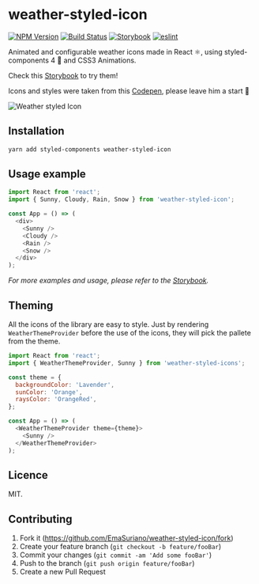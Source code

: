 # weather-styled-icon

[![NPM Version][npm-image]][npm-url]
[![Build Status][travis-image]][travis-url]
[![Storybook][storybook-image]][demo-link]
[![eslint](https://img.shields.io/badge/eslint-enabled-green.svg)](https://eslint.org/)

Animated and configurable weather icons made in React ⚛️, using styled-components 4 💅 and CSS3 Animations.

Check this [Storybook][demo-link] to try them!

Icons and styles were taken from this [Codepen](https://codepen.io/joshbader/pen/EjXgqr?q=weather&limit=all&type=type-pens), please leave him a start 🌟

![Weather styled Icon](https://user-images.githubusercontent.com/3399429/55830109-8f1a9880-5b10-11e9-8efb-9fad5d2a2a92.gif)

## Installation

```sh
yarn add styled-components weather-styled-icon
```

## Usage example

```javascript
import React from 'react';
import { Sunny, Cloudy, Rain, Snow } from 'weather-styled-icon';

const App = () => (
  <div>
    <Sunny />
    <Cloudy />
    <Rain />
    <Snow />
  </div>
);
```

_For more examples and usage, please refer to the [Storybook][demo-link]._

## Theming

All the icons of the library are easy to style. Just by rendering `WeatherThemeProvider` before the use of the icons, they will pick the pallete from the theme.

```javascript
import React from 'react';
import { WeatherThemeProvider, Sunny } from 'weather-styled-icons';

const theme = {
  backgroundColor: 'Lavender',
  sunColor: 'Orange',
  raysColor: 'OrangeRed',
};

const App = () => (
  <WeatherThemeProvider theme={theme}>
    <Sunny />
  </WeatherThemeProvider>
);
```

## Licence

MIT.

## Contributing

1. Fork it (<https://github.com/EmaSuriano/weather-styled-icon/fork>)
2. Create your feature branch (`git checkout -b feature/fooBar`)
3. Commit your changes (`git commit -am 'Add some fooBar'`)
4. Push to the branch (`git push origin feature/fooBar`)
5. Create a new Pull Request

<!-- Markdown link & img dfn's -->

[greenkeeper-image]: https://badges.greenkeeper.io/EmaSuriano/weather-styled-icon.svg
[npm-image]: https://badge.fury.io/js/weather-styled-icon.svg
[npm-url]: https://www.npmjs.com/package/weather-styled-icon
[travis-image]: https://travis-ci.org/EmaSuriano/weather-styled-icon.svg?branch=master
[travis-url]: https://travis-ci.org/EmaSuriano/weather-styled-icon
[storybook-image]: https://img.shields.io/badge/%F0%9F%93%93-Storybook-ff69b4.svg
[demo-link]: https://emasuriano.github.io/weather-styled-icon/?selectedKind=%40Welcome
